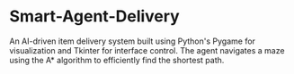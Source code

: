# Smart-Agent-Delivery
An AI-driven item delivery system built using Python's Pygame for visualization and Tkinter for interface control. The agent navigates a maze using the A* algorithm to efficiently find the shortest path.
